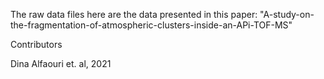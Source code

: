 The raw data files here are the data presented in this paper: "A-study-on-the-fragmentation-of-atmospheric-clusters-inside-an-APi-TOF-MS"

Contributors

Dina Alfaouri et. al, 2021
